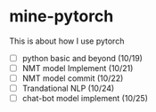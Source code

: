 # mine-pytorch
This is about how I use pytorch

- [ ] python basic and beyond (10/19)
- [ ] NMT model Implement (10/21)
- [ ] NMT model commit (10/22)
- [ ] Trandational NLP (10/24)
- [ ] chat-bot model implement (10/25)